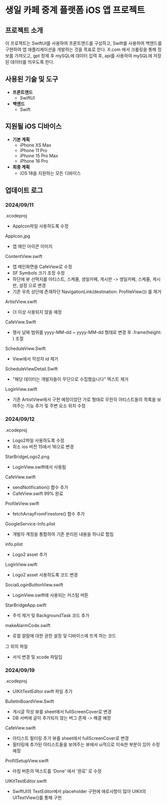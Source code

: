 # 생일 카페 중계 플랫폼 iOS 앱 프로젝트

## 프로젝트 소개
이 프로젝트는 SwiftUI를 사용하여 프론트엔드를 구성하고, Swift를 사용하여 백엔드를 구현하여 앱 애플리케이션을 개발하는 것을 목표로 한다.
X.com 에서 크롤링을 통해 정보를 가져오고, gpt 정제 후 mySQL에 데이터 입력 후, api를 사용하여 mySQL에 저장된 데이터를 띄우도록 한다.

## 사용된 기술 및 도구
- **프론트엔드**
    - SwiftUI
- **백엔드**
    - Swift
## 지원될 iOS 디바이스
- **기본 계획**
    - iPhone XS Max
    - iPhone 11 Pro
    - iPhone 15 Pro Max
    - iPhone 16 Pro
- **최종 계획**
    - iOS 18을 지원하는 모든 디바이스

## 업데이트 로그

### 2024/09/11
.xcodeproj
- AppIcon파일 사용하도록 수정

AppIcon.jpg
- 앱 매인 아이콘 이미지

ContentView.swift
- 앱 메인화면을 CafeView로 수정
- SF Symbols 크기 조정 수정
- 하단에 뷰 선택지를 아티스트, 스케줄, 생일카페, 게시판 -> 생일카페, 스케줄, 게시판, 설정 으로 변경
- 기존 우측 상단에 존재하던 NavigationLink(destination: ProfileView()) 를 제거

ArtistView.swift
- 더 이상 사용되지 않을 예정

CafeView.Swift
- 행사 날짜 범위를 yyyy-MM-dd ~ yyyy-MM-dd 형태로 변경 후 .frame(height: ) 조절

ScheduleView.Swift
- View에서 작성자 id 제거

ScheduleViewDetail.Swift
- "해당 데이터는 개발자들이 무단으로 수집했습니다" 텍스트 제거

LoginView.swift
- 기존 ArtistView에서 구현 예정이었던 가로 형태로 무한히 아티스트들의 목록을 보여주는 기능 추가 및 주변 요소 위치 수정


### 2024/09/12
.xcodeproj
- Logo2파일 사용하도록 수정
- 최소 ios 버전 15에서 16으로 변경

StarBridgeLogo2.png
- LoginView.swift에서 사용됨

CafeView.swift
- sendNotification() 함수 추가
- CafeView.swift 99% 완료

ProfileView.swift
- fetchArrayFromFirestore() 함수 추가

GoogleService-Info.plist
- 개발자 계정을 통합하여 기존 분리된 내용을 하나로 합침

info.plist
- Logo2 asset 추가

LoginView.swift
- Logo2 asset 사용하도록 코드 변경

SocialLoginButtonView.swift
- LoginView.swift에 사용되는 커스텀 버튼

StarBridgeApp.swift
- 주석 제거 및 BackgroundTask 코드 추가

makeAlarmCode.swift
- 로컬 알람에 대한 권한 설정 및 디바이스에 뜨게 하는 코드

그 외의 파일
- 서식 변경 및 xcode 파일임

### 2024/09/19
.xcodeproj
- UIKitTextEditor.swift 파일 추가

BulletinBoardView.Swift
- 게시글 작성 뷰를 sheet에서 fullScreenCover로 변경
- DB 서버에 글이 추가되지 않는 버그 존재 -> 해결 예정

CafeView.swift
- 아티스트 필터링 추가 뷰를 sheet에서 fullScreenCover로 변경
- 필터링에 추가된 아티스트들을 보여주는 뷰에서 ui적으로 미숙한 부분이 있어 수정 예정

ProfilSetupView.swift
- 마침 버튼의 텍스트를 'Done' 에서 '완료' 로 수정

UIKitTextEditor.swift
- SwiftUI의 TextEditor에서 placeholder 구현에 애로사항이 많아 UIKit의 UITextView()를 통해 구현


